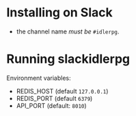 # Installing on Slack

 - the channel name *must be* `#idlerpg`.



# Running slackidlerpg

Environment variables:
- REDIS_HOST (default `127.0.0.1`)
- REDIS_PORT (default `6379`)
- API_PORT (default: `8010`)